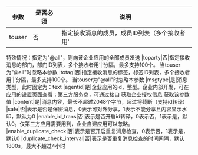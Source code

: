 |参数|是否必须|说明|
|-|-|-|
|touser|否|指定接收消息的成员，成员ID列表（多个接收者用‘|’分隔，最多支持1000个）。
特殊情况：指定为"@all"，则向该企业应用的全部成员发送
|toparty|否|指定接收消息的部门，部门ID列表，多个接收者用‘|’分隔，最多支持100个。
当touser为"@all"时忽略本参数
|totag|否|指定接收消息的标签，标签ID列表，多个接收者用‘|’分隔，最多支持100个。
当touser为"@all"时忽略本参数
|msgtype|是|消息类型，此时固定为：text
|agentid|是|企业应用的id，整型。企业内部开发，可在应用的设置页面查看；第三方服务商，可通过接口 获取企业授权信息 获取该参数值
|content|是|消息内容，最长不超过2048个字节，超过将截断（支持id转译）
|safe|否|表示是否是保密消息，0表示可对外分享，1表示不能分享且内容显示水印，默认为0
|enable_id_trans|否|表示是否开启id转译，0表示否，1表示是，默认0。仅第三方应用需要用到，企业自建应用可以忽略。
|enable_duplicate_check|否|表示是否开启重复消息检查，0表示否，1表示是，默认0
|duplicate_check_interval|否|表示是否重复消息检查的时间间隔，默认1800s，最大不超过4小时